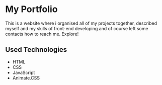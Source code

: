 # My Portfolio
This is a website where i organised all of my projects together, described myself and my skills of front-end developing and of course left some contacts how to reach me. Explore!

## Used Technologies
* HTML
* CSS
* JavaScript
* Animate.CSS
